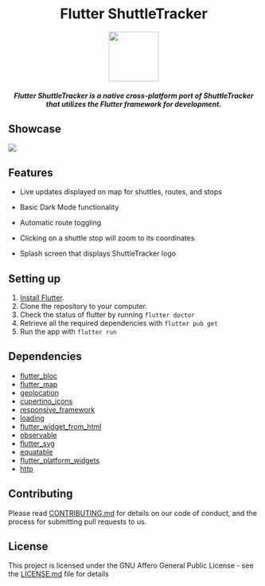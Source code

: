 <h1 align="center">Flutter ShuttleTracker</h1>

<div align="center">
  <img src="https://github.com/wtg/Flutter_ShuttleTracker/blob/master/assets/img/logo.png" width=100> 
</div>

<h5 align="center">
Flutter ShuttleTracker is a native cross-platform port of ShuttleTracker that utilizes the Flutter framework for development.
</h5>

## Showcase

<p float="center">
  <img src="https://github.com/wtg/Flutter_ShuttleTracker/blob/master/assets/img/merged.png" />

</p>


## Features

- Live updates displayed on map for shuttles, routes, and stops

- Basic Dark Mode functionality

- Automatic route toggling

- Clicking on a shuttle stop will zoom to its coordinates

- Splash screen that displays ShuttleTracker logo

## Setting up

1. [Install Flutter](https://flutter.dev/docs/get-started/install).
2. Clone the repository to your computer.
3. Check the status of flutter by running ```flutter doctor```
4. Retrieve all the required dependencies with ```flutter pub get```
5. Run the app with ```flutter run```

## Dependencies

  - [flutter_bloc](https://pub.dev/packages/flutter_bloc)
  - [flutter_map](https://pub.dev/packages/flutter_map)
  - [geolocation](https://pub.dev/packages/geolocation)
  - [cupertino_icons](https://pub.dev/packages/cupertino_icons)
  - [responsive_framework](https://pub.dev/packages/responsive_framework)
  - [loading](https://pub.dev/packages/loading)
  - [flutter_widget_from_html](https://pub.dev/packages/flutter_widget_from_html)
  - [observable](https://pub.dev/packages/observable)
  - [flutter_svg](https://pub.dev/packages/flutter_svg)
  - [equatable](https://pub.dev/packages/equatable)
  - [flutter_platform_widgets](https://pub.dev/packages/flutter_platform_widgets)
  - [http](https://pub.dev/packages/http)

## Contributing

Please read [CONTRIBUTING.md](https://github.com/wtg/shuttletracker/blob/master/CONTRIBUTING.md) for details on our code of conduct, and the process for submitting pull requests to us.


## License

This project is licensed under the GNU Affero General Public License - see the [LICENSE.md](https://github.com/wtg/Flutter_ShuttleTracker/blob/master/LICENSE) file for details

